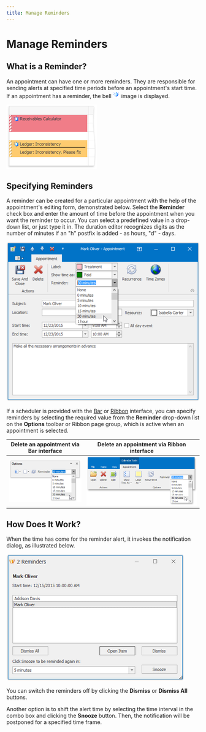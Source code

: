 ```yaml
---
title: Manage Reminders
---
```

# Manage Reminders
## What is a Reminder?
An appointment can have one or more reminders. They are responsible for sending alerts at specified time periods before an appointment's start time. If an appointment has a reminder, the bell ![AppointmentImageType.Reminder](../../../images/Img4574.png) image is displayed.

![RemindersForAppointments](../../../images/Img7974.png)

## Specifying Reminders
A reminder can be created for a particular appointment with the help of the appointment's editing form, demonstrated below. Select the **Reminder** check box and enter the amount of time before the appointment when you want the reminder to occur.  You can select a predefined value in a drop-down list, or just type it in. The duration editor recognizes digits as the number of minutes if an "h" postfix is added - as hours, "d" - days.

![ReminderSetting](../../../images/Img7972.png)

If a scheduler is provided with the [Bar](../../../../interface-elements-for-desktop/articles/scheduler/scheduler-ui/toolbars.md) or [Ribbon](../../../../interface-elements-for-desktop/articles/scheduler/scheduler-ui/ribbon-interface.md) interface, you can specify reminders by selecting the required value from the **Reminder** drop-down list on the **Options** toolbar or Ribbon page group, which is active when an appointment is selected.

| Delete an appointment via Bar interface | Delete an appointment via Ribbon interface |
|---|---|
| ![Scheduler_BarUI_Reminder](../../../images/Img17678.png) | ![Scheduler_Ribbon_Reminder](../../../images/Img17679.png) |

## How Does It Work?
When the time has come for the reminder alert, it invokes the notification dialog, as illustrated below.

![ReminderNotification](../../../images/Img6901.png)

You can switch the reminders off by clicking the **Dismiss** or **Dismiss All** buttons.

Another option is to shift the alert time by selecting the time interval in the combo box and clicking the **Snooze** button. Then, the notification will be postponed for a specified time frame.